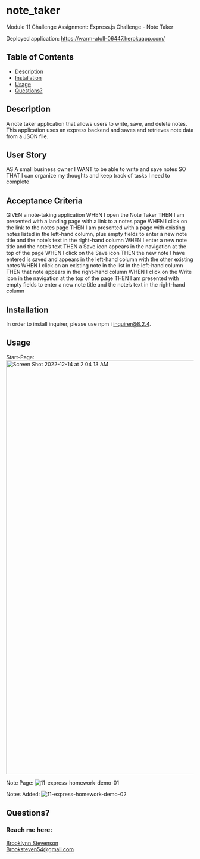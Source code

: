 # note_taker
Module 11 Challenge Assignment: Express.js Challenge - Note Taker

Deployed application: https://warm-atoll-06447.herokuapp.com/ 


  ## Table of Contents
  * [Description](#description)
  * [Installation](#installation)
  * [Usage](#usage)
  * [Questions?](#questions)


  ## Description
  A note taker application that allows users to write, save, and delete notes. This application uses an express backend and saves and retrieves note data from a JSON file.


## User Story
AS A small business owner
I WANT to be able to write and save notes
SO THAT I can organize my thoughts and keep track of tasks I need to complete


## Acceptance Criteria 
GIVEN a note-taking application
WHEN I open the Note Taker
THEN I am presented with a landing page with a link to a notes page
WHEN I click on the link to the notes page
THEN I am presented with a page with existing notes listed in the left-hand column, plus empty fields to enter a new note title and the note’s text in the right-hand column
WHEN I enter a new note title and the note’s text
THEN a Save icon appears in the navigation at the top of the page
WHEN I click on the Save icon
THEN the new note I have entered is saved and appears in the left-hand column with the other existing notes
WHEN I click on an existing note in the list in the left-hand column
THEN that note appears in the right-hand column
WHEN I click on the Write icon in the navigation at the top of the page
THEN I am presented with empty fields to enter a new note title and the note’s text in the right-hand column


  ## Installation
  In order to install inquirer, please use npm i inquirer@8.2.4.


  ## Usage
Start-Page:
<img width="1112" alt="Screen Shot 2022-12-14 at 2 04 13 AM" src="https://user-images.githubusercontent.com/114618684/207539770-64acf4da-b139-4cac-be08-a8551275af90.png">

Note Page:
![11-express-homework-demo-01](https://user-images.githubusercontent.com/114618684/207539972-d2cac313-eeda-4174-ae3f-a5fe3da61cb3.png)

Notes Added:
![11-express-homework-demo-02](https://user-images.githubusercontent.com/114618684/207540126-8a2c45e3-cb34-411d-bb29-3e2fe9aa262a.png)
 
  ## Questions?
  ### Reach me here: 
  [Brooklynn Stevenson](https://github.com/Brooksteven)  
  Brooksteven54@gmail.com